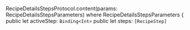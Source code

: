 RecipeDetailsStepsProtocol.content(params: RecipeDetailsStepsParameters)
where
RecipeDetailsStepsParameters {
public let activeStep: `Binding<Int>`
public let steps: `[RecipeStep]`